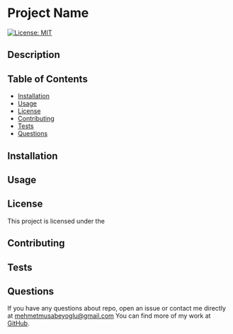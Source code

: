 # Project Name 

 [![License: MIT](https://img.shields.io/badge/License-MIT-yellow.svg)](https://opensource.org/licenses/MIT)

## Description

## Table of Contents
* [Installation](#installation)
* [Usage](#usage)
* [License](#license)
* [Contributing](#contributing)
* [Tests](#tests)
* [Questions](#questions)


## Installation
 
 ## Usage

  ## License 
 This project is licensed under the 


## Contributing

## Tests

## Questions 
 If you have any questions about repo, open an issue or contact me directly at  [mehmetmusabeyoglu@gmail.com](mailto:mehmetmusabeyoglu@gmail.com) You can find more of my work at [GitHub](https://github.com/MehmetMusabeyoglu).

 
 
